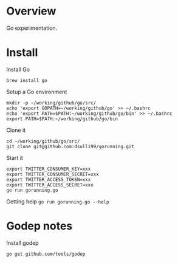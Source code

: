 # Overview

Go experimentation.

# Install

Install Go

`brew install go`

Setup a Go environment
```
mkdir -p ~/working/github/go/src/
echo 'export GOPATH=~/working/github/go' >> ~/.bashrc
echo 'export PATH=$PATH:~/working/github/go/bin' >> ~/.bashrc
export PATH=$PATH:~/working/github/go/bin
```

Clone it
```
cd ~/working/github/go/src/
git clone git@github.com:dsulli99/gorunning.git
```

Start it
```
export TWITTER_CONSUMER_KEY=xxx
export TWITTER_CONSUMER_SECRET=xxx
export TWITTER_ACCESS_TOKEN=xxx
export TWITTER_ACCESS_SECRET=xxx
go run gorunning.go
```

Getting help
`go run gorunning.go --help`

# Godep notes 

Install godep
```
go get github.com/tools/godep
```

